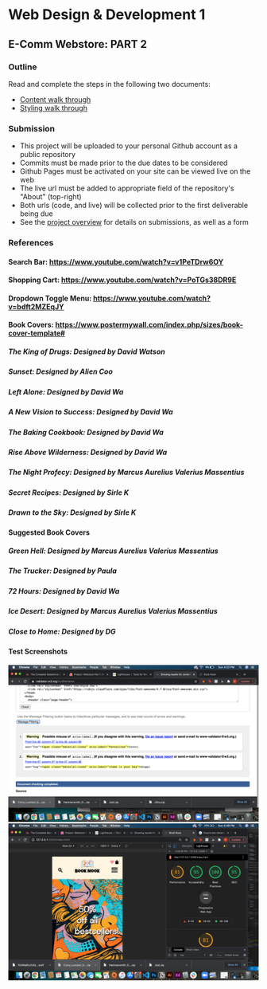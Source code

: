 # Web Design & Development 1
## E-Comm Webstore: PART 2

### Outline

Read and complete the steps in the following two documents:

- [Content walk through](https://www.notion.so/juneate/Webstore-Part-2-Content-82e34001fca54aac93b7d1e9053a5927)
- [Styling walk through](https://www.notion.so/juneate/Webstore-Part-2-Style-b057567610534569b33fb5bfdb34ce6b)

### Submission

- This project will be uploaded to your personal Github account as a public repository
- Commits must be made prior to the due dates to be considered
- Github Pages must be activated on your site can be viewed live on the web
- The live url must be added to appropriate field of the repository's "About" (top-right)
- Both urls (code, and live) will be collected prior to the first deliverable being due
- See the [project overview](https://www.notion.so/juneate/Project-Webstore-28443f753b344d60b0176a24e14f17c9) for details on submissions, as well as a form

### References

#### Search Bar: https://www.youtube.com/watch?v=v1PeTDrw6OY
#### Shopping Cart: https://www.youtube.com/watch?v=PoTGs38DR9E
#### Dropdown Toggle Menu: https://www.youtube.com/watch?v=bdft2MZEqJY
#### Book Covers: https://www.postermywall.com/index.php/sizes/book-cover-template#

##### The King of Drugs: Designed by David Watson
##### Sunset: Designed by Alien Coo
##### Left Alone: Designed by David Wa
##### A New Vision to Success: Designed by David Wa
##### The Baking Cookbook: Designed by David Wa
##### Rise Above Wilderness: Designed by David Wa
##### The Night Profecy: Designed by Marcus Aurelius Valerius Massentius
##### Secret Recipes: Designed by Sirle K
##### Drawn to the Sky: Designed by Sirle K
#### Suggested Book Covers

##### Green Hell: Designed by Marcus Aurelius Valerius Massentius
##### The Trucker: Designed by Paula
##### 72 Hours: Designed by David Wa
##### Ice Desert: Designed by Marcus Aurelius Valerius Massentius
##### Close to Home: Designed by DG
#### Test Screenshots

<img src="img/w3-validator.png"/>
<img src="img/chrome-lighthouse.png"/>










